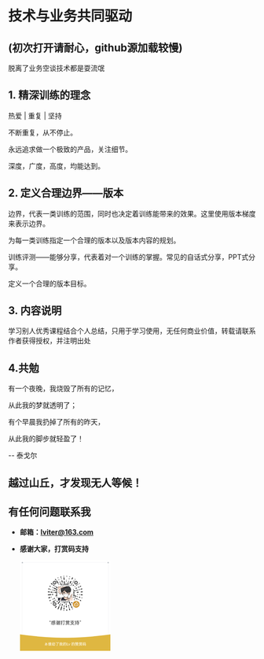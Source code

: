 # 技术与业务共同驱动

## **(初次打开请耐心，github源加载较慢)**

脱离了业务空谈技术都是耍流氓

## 1. 精深训练的理念

热爱 \| 重复 \| 坚持

不断重复，从不停止。

永远追求做一个极致的产品，关注细节。

深度，广度，高度，均能达到。

## 2. 定义合理边界——版本

边界，代表一类训练的范围，同时也决定着训练能带来的效果。这里使用版本梯度来表示边界。

为每一类训练指定一个合理的版本以及版本内容的规划。

训练评测——能够分享，代表着对一个训练的掌握。常见的自话式分享，PPT式分享。

定义一个合理的版本目标。

## 3. 内容说明

学习别人优秀课程结合个人总结，只用于学习使用，无任何商业价值，转载请联系作者获得授权，并注明出处

## 4.共勉

有一个夜晚，我烧毁了所有的记忆，

从此我的梦就透明了；

有个早晨我扔掉了所有的昨天，

从此我的脚步就轻盈了！

-- 泰戈尔

越过山丘，才发现无人等候！
---

## 有任何问题联系我

- **邮箱：lviter@163.com**
- **感谢大家，打赏码支持**

  ![](static/image/donate.png)
